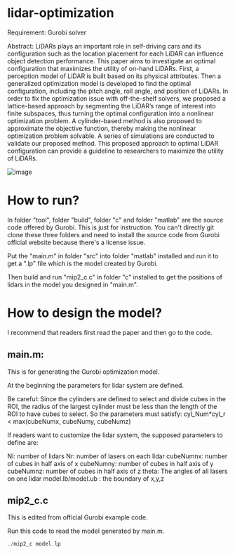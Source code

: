 # lidar-optimization

Requirement:
Gurobi solver

Abstract:
LiDARs plays an important role in self-driving cars and its configuration such as the location placement for each LiDAR can influence object detection performance. This paper aims to investigate an optimal configuration that maximizes the utility of on-hand LiDARs. First, a perception model of LiDAR is built based on its physical attributes. Then a generalized optimization model is developed to find the optimal configuration, including the pitch angle, roll angle, and position of LiDARs. In order to fix the optimization issue with off-the-shelf solvers, we proposed a lattice-based approach by segmenting the LiDAR’s range of interest into finite subspaces, thus turning the optimal configuration into a nonlinear optimization problem. A cylinder-based method is also proposed to approximate the objective function, thereby making the nonlinear optimization problem solvable. A series of simulations are conducted to validate our proposed method. This proposed approach to optimal LiDAR configuration can provide a guideline to researchers to maximize the utility of LiDARs.

![image](https://github.com/zhao-lab/mou-lidar-optimization-itsc18/blob/master/case1_2lidar_2laser_822.jpeg.001.jpeg)

# How to run?


In folder "tool", folder "build", folder "c" and folder "matlab" are the source code offered by Gurobi.
This is just for instruction. You can't directly git clone these three folders and need to install the source code from Gurobi official website because there's a license issue.

Put the "main.m" in folder "src" into folder "matlab" installed and run it to get a ".lp" file which is the model created by Gurobi.

Then build and run "mip2_c.c" in folder "c" installed to get the positions of lidars in the model you designed in "main.m".

# How to design the model?

I recommend that readers first read the paper and then go to the code.

## main.m:

This is for generating the Gurobi optimization model.

At the beginning the parameters for lidar system are defined.

Be careful:
Since the cylinders are defined to select and divide cubes in the ROI, the radius of the largest cylinder must be less than the length of the ROI to have cubes to select. So the parameters must satisfy: cyl_Num*cyl_r < max(cubeNumx, cubeNumy, cubeNumz)

If readers want to customize the lidar system, the supposed parameters to define are:

Nl: number of lidars
Nr: number of lasers on each lidar
cubeNumnx: number of cubes in half axis of x
cubeNumny: number of cubes in half axis of y
cubeNumnz: number of cubes in half axis of z
theta: The angles of all lasers on one lidar
model.lb/model.ub : the boundary of x,y,z

## mip2_c.c

This is edited from official Gurobi example code.

Run this code to read the model generated by main.m.

```c
./mip2_c model.lp
```
